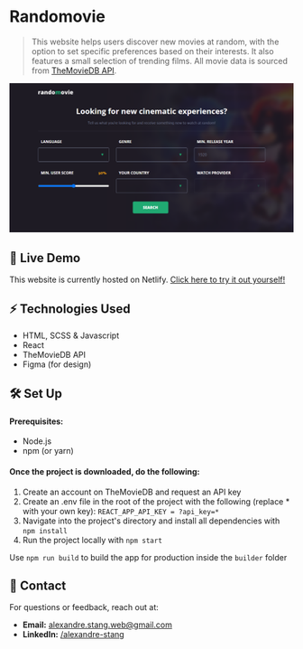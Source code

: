 # Randomovie

> This website helps users discover new movies at random, with the option to set specific preferences based on their
interests. It also features a small selection of trending films. All movie data is sourced from [TheMovieDB API](https://www.themoviedb.org/).


![Home page](/public/og-image.png)

## 🚀 Live Demo

This website is currently hosted on Netlify. [Click here to try it out yourself!](https://randomovie-as.netlify.app/)

## ⚡ Technologies Used

- HTML, SCSS & Javascript
- React
- TheMovieDB API
- Figma (for design)

## 🛠 Set Up

#### Prerequisites:

- Node.js
- npm (or yarn)

#### Once the project is downloaded, do the following:

1. Create an account on TheMovieDB and request an API key
2. Create an .env file in the root of the project with the following (replace * with your own key):
   `REACT_APP_API_KEY = ?api_key=*`
3. Navigate into the project's directory and install all dependencies with `npm install`
4. Run the project locally with `npm start`
       
Use `npm run build` to build the app for production inside the `builder` folder

## 📩 Contact

For questions or feedback, reach out at:

- **Email:** alexandre.stang.web@gmail.com
- **LinkedIn:** [/alexandre-stang](https://www.linkedin.com/in/alexandre-stang-163208a7/)
